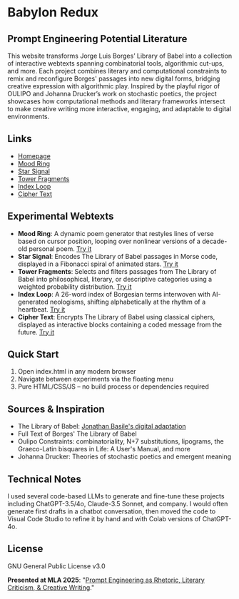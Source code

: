 # Babylon Redux
## Prompt Engineering Potential Literature
This website transforms Jorge Luis Borges’ Library of Babel into a collection of interactive webtexts spanning combinatorial tools, algorithmic cut-ups, and more. Each project combines literary and computational constraints to remix and reconfigure Borges' passages into new digital forms, bridging creative expression with algorithmic play. Inspired by the playful rigor of OULIPO and Johanna Drucker’s work on stochastic poetics, the project showcases how computational methods and literary frameworks intersect to make creative writing more interactive, engaging, and adaptable to digital environments.

## Links
- [Homepage](https://zmuhls.github.io/babylon-redux)
- [Mood Ring](https://zmuhls.github.io/babylon-redux/ring.html)
- [Star Signal](https://zmuhls.github.io/babylon-redux/signal.html)
- [Tower Fragments](https://zmuhls.github.io/babylon-redux/fragments.html)
- [Index Loop](https://zmuhls.github.io/babylon-redux/loop.html)
- [Cipher Text](https://zmuhls.github.io/babylon-redux/cipher.html)

## Experimental Webtexts

- **Mood Ring**: A dynamic poem generator that restyles lines of verse based on cursor position, looping over nonlinear versions of a decade-old personal poem. [Try it](https://zmuhls.github.io/babylon-redux/ring.html)
- **Star Signal**: Encodes The Library of Babel passages in Morse code, displayed in a Fibonacci spiral of animated stars. [Try it](https://zmuhls.github.io/babylon-redux/signal.html)
- **Tower Fragments**: Selects and filters passages from The Library of Babel into philosophical, literary, or descriptive categories using a weighted probability distribution. [Try it](https://zmuhls.github.io/babylon-redux/fragments.html)
- **Index Loop**: A 26-word index of Borgesian terms interwoven with AI-generated neologisms, shifting alphabetically at the rhythm of a heartbeat. [Try it](https://zmuhls.github.io/babylon-redux/loop.html)
- **Cipher Text**: Encrypts The Library of Babel using classical ciphers, displayed as interactive blocks containing a coded message from the future. [Try it](https://zmuhls.github.io/babylon-redux/cipher.html)

## Quick Start
1. Open index.html in any modern browser
2. Navigate between experiments via the floating menu
3. Pure HTML/CSS/JS – no build process or dependencies required

## Sources & Inspiration
- The Library of Babel: [Jonathan Basile's digital adaptation](https://libraryofbabel.info)
- Full Text of Borges' The Library of Babel
-  Oulipo Constraints: combinatoriality, N+7 substitutions, lipograms, the Graeco-Latin bisquares in Life: A User's Manual, and more
- Johanna Drucker: Theories of stochastic poetics and emergent meaning

## Technical Notes

I used several code-based LLMs to generate and fine-tune these projects including ChatGPT-3.5/4o, Claude-3.5 Sonnet, and company. I would often generate first drafts in a chatbot conversation, then moved the code to Visual Code Studio to refine it by hand and with Colab versions of ChatGPT-4o.

## License

GNU General Public License v3.0

**Presented at MLA 2025**: "[Prompt Engineering as Rhetoric, Literary Criticism, & Creative Writing](https://mla.confex.com/mla/2025/meetingapp.cgi/Session/20998)."
